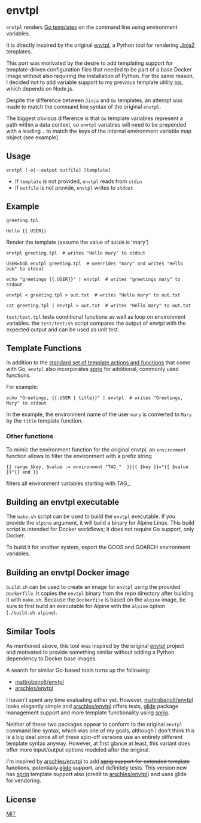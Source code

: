 # envtpl

`envtpl` renders [Go templates] on the command line using environment variables.

It is directly inspired by the original [envtpl], a Python tool for rendering
[Jinja2] templates.

This port was motivated by the desire to add templating support for template-driven
configuration files that needed to be part of a base Docker image without also
requiring the installation of Python. For the same reason, I decided not to add
variable support to my previous template utility [njx], which depends on Node.js.

Despite the difference between `Jinja` and `Go` templates, an attempt was made
to match the command line syntax of the original `envtpl`.

The biggest obvious difference is that `Go` template variables represent a path within
a data context, so `envtpl` variables will need to be prepended with a leading `.` to
match the keys of the internal environment variable map object (see example).

## Usage

    envtpl [-o|--output outfile] [template]

* If `template` is not provided, `envtpl` reads from `stdin`
* If `outfile` is not provide, `envtpl` writes to `stdout`

## Example

`greeting.tpl`

    Hello {{.USER}}

Render the template (assume the value of `$USER` is 'mary')

    envtpl greeting.tpl  # writes "Hello mary" to stdout

    USER=bob envtpl greeting.tpl  # overrides "mary" and writes "Hello bob" to stdout

    echo "greetings {{.USER}}" | envtpl  # writes "greetings mary" to stdout

    envtpl < greeting.tpl > out.txt  # writes "Hello mary" to out.txt

    cat greeting.tpl | envtpl > out.txt  # writes "Hello mary" to out.txt

`test/test.tpl` tests conditional functions as well as loop on environment variables. the `test/test/sh` script compares the output of envtpl with the expected output and can be used as unit test.

## Template Functions

In addition to the [standard set of template actions and functions][standard-templates]
that come with Go, `envtpl` also incorporates [sprig] for additional, commonly used functions.

For example:

    echo "Greetings, {{.USER | title}}" | envtpl  # writes "Greetings, Mary" to stdout

In the example, the environment name of the user `mary` is converted to `Mary` by the `title` template function.

### Other functions

To mimic the environment function for the original envtpl, an `environment` function allows to filter the environment with a prefix string

    {{ range $key, $value := environment "TAG_"  }}{{ $key }}="{{ $value }}"{{ end }}

filters all environment variables starting with TAG_.

## Building an envtpl executable

The `make.sh` script can be used to build the `envtpl` executable. If you provide
the `alpine` argument, it will build a binary for Alpine Linux. This build script
is intended for Docker workflows; it does not require Go support, only Docker.

To build it for another system, export the GOOS and GOARCH environment variables.

## Building an envtpl Docker image

`build.sh` can be used to create an image for `envtpl` using the provided `Dockerfile`.
It copies the `envtpl` binary from the repo directory after building it with `make.sh`.
Because the `Dockerfile` is based on the `alpine` image, be sure to first build
an executable for Alpine with the `alpine` option (`./build.sh alpine`).

## Similar Tools

As mentioned above, this tool was inspired by the original [envtpl] project and
motivated to provide something similar without adding a Python dependency to
Docker base images.

A search for similar Go-based tools turns up the following:

 * [mattrobenolt/envtpl]
 * [arschles/envtpl]

I haven't spent any time evaluating either yet. However, [mattrobenolt/envtpl] looks elegantly simple and [arschles/envtpl] offers tests, [glide] package management support and more template functionality using [sprig].

Neither of these two packages appear to conform to the original `envtpl` command line syntax, which was one of my goals, although I don't think this is a big deal since all of these spin-off versions use an entirely different template syntax anyway. However, at first glance at least, this variant does offer more input/output options modeled after the original.

I'm inspired by [arschles/envtpl] to add ~~[sprig] support for extended template functions~~, ~~potentially [glide] support~~, and definitely tests. This version now has [sprig] template support also (credit to [arschles/envtpl]) and uses glide for vendoring.

## License

[MIT](https://raw.githubusercontent.com/subfuzion/envtpl/master/LICENSE)


[arschles/envtpl]:     https://github.com/arschles/envtpl
[envtpl]:              https://github.com/andreasjansson/envtpl
[glide]:               https://github.com/Masterminds/glide
[Go templates]:        https://golang.org/pkg/text/template/
[Jinja2]:              http://jinja.pocoo.org/docs/dev/
[mattrobenolt/envtpl]: https://github.com/mattrobenolt/envtpl
[njx]:                 https://github.com/subfuzion/njx
[sprig]:               https://github.com/Masterminds/sprig
[standard-templates]:  https://golang.org/pkg/text/template/
